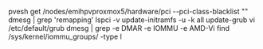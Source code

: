 pvesh get /nodes/emihpvproxmox5/hardware/pci --pci-class-blacklist ""
dmesg | grep 'remapping'
lspci -v
update-initramfs -u -k all
update-grub
vi /etc/default/grub
dmesg | grep -e DMAR -e IOMMU -e AMD-Vi
find /sys/kernel/iommu_groups/ -type l